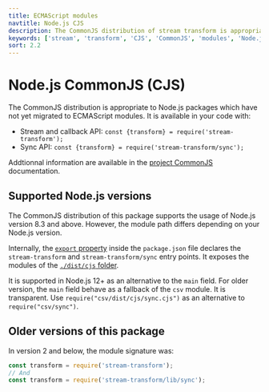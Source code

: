 ```yaml
---
title: ECMAScript modules
navtitle: Node.js CJS
description: The CommonJS distribution of stream transform is appropriate to Node.js packages which have not yet migrated to ECMAScript modules.
keywords: ['stream', 'transform', 'CJS', 'CommonJS', 'modules', 'Node.js']
sort: 2.2
---
```


# Node.js CommonJS (CJS)

The CommonJS distribution is appropriate to Node.js packages which have not yet migrated to ECMAScript modules. It is available in your code with:

* Stream and callback API: `const {transform} = require('stream-transform');`
* Sync API: `const {transform} = require('stream-transform/sync');`

Addtionnal information are available in the [project CommonJS](/project/distributions/nodejs_cjs/) documentation.

## Supported Node.js versions

The CommonJS distribution of this package supports the usage of Node.js version 8.3 and above. However, the module path differs depending on your Node.js version.

Internally, the [`export` property](https://nodejs.org/api/packages.html#packages_exports) inside the `package.json` file declares the `stream-transform` and `stream-transform/sync` entry points. It exposes the modules of the [`./dist/cjs` folder](https://github.com/adaltas/node-csv/tree/master/packages/stream-transform/lib).

It is supported in Node.js 12+ as an alternative to the `main` field. For older version, the `main` field behave as a fallback of the `csv` module. It is transparent. Use `require("csv/dist/cjs/sync.cjs")` as an alternative to `require("csv/sync")`.

## Older versions of this package

In version 2 and below, the module signature was:

```js
const transform = require('stream-transform');
// And
const transform = require('stream-transform/lib/sync');
```
